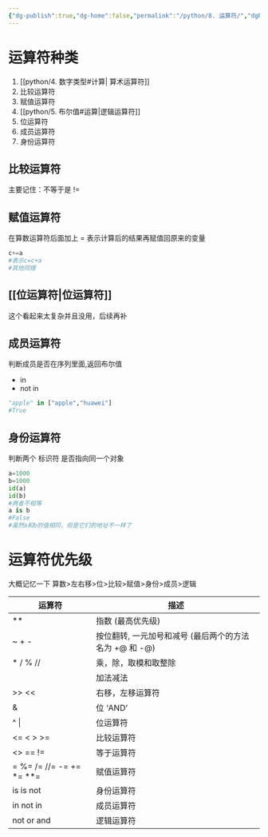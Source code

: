 ```yaml
---
{"dg-publish":true,"dg-home":false,"permalink":"/python/8. 运算符/","dgPassFrontmatter":true,"created":"2024-10-26T21:13:59.644+08:00","updated":"2024-10-26T23:06:06.614+08:00"}
---
```


# 运算符种类
1. [[python/4. 数字类型#计算\| 算术运算符]]
2. 比较运算符
3. 赋值运算符
4. [[python/5. 布尔值#运算\|逻辑运算符]]
5. 位运算符
6. 成员运算符
7. 身份运算符

## 比较运算符
主要记住：不等于是 != 


## 赋值运算符

在算数运算符后面加上 = 
表示计算后的结果再赋值回原来的变量
```python
c+=a
#表示c=c+a
#其他同理
```

## [[位运算符\|位运算符]]
这个看起来太复杂并且没用，后续再补

## 成员运算符
判断成员是否在序列里面,返回布尔值
- in
- not in

```python
"apple" in ["apple","huawei"]
#True
```

## 身份运算符
判断两个 标识符 是否指向同一个对象 
```python
a=1000
b=1000
id(a)
id(b)
#两者不相等
a is b
#False
#虽然a和b的值相同，但是它们的地址不一样了
```

# 运算符优先级

大概记忆一下
算数>左右移>位>比较>赋值>身份>成员>逻辑

|运算符|描述|
|---|---|
|**|指数 (最高优先级)|
|~ + -|按位翻转, 一元加号和减号 (最后两个的方法名为 +@ 和 -@)|
|* / % //|乘，除，取模和取整除|
||加法减法|
|>> <<|右移，左移运算符|
|&|位 ‘AND’|
|^ \||位运算符|
|<= < > >=|比较运算符|
|<> == !=|等于运算符|
|= %= /= //= -= += *= **=|赋值运算符|
|is is not|身份运算符|
|in not in|成员运算符|
|not or and|逻辑运算符|

